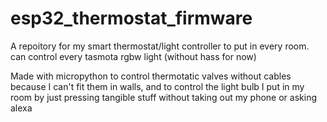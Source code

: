 # esp32_thermostat_firmware
A repoitory for my smart thermostat/light controller to put in every room. can control every tasmota rgbw light (without hass for now)

Made with micropython to control thermotatic valves without cables because I can't fit them in walls, and to control the light bulb I put in my room by just pressing tangible stuff without taking out my phone or asking alexa
